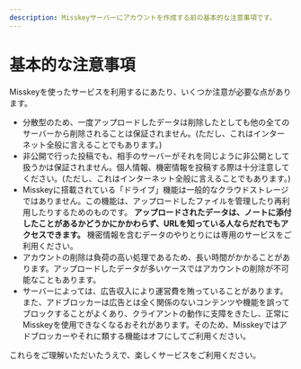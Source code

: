 ```yaml
---
description: Misskeyサーバーにアカウントを作成する前の基本的な注意事項です。
---
```


# 基本的な注意事項

Misskeyを使ったサービスを利用するにあたり、いくつか注意が必要な点があります。

- 分散型のため、一度アップロードしたデータは削除したとしても他の全てのサーバーから削除されることは保証されません。(ただし、これはインターネット全般に言えることでもあります。)
- 非公開で行った投稿でも、相手のサーバーがそれを同じように非公開として扱うかは保証されません。個人情報、機密情報を投稿する際は十分注意してください。(ただし、これはインターネット全般に言えることでもあります。)
- Misskeyに搭載されている「ドライブ」機能は一般的なクラウドストレージではありません。この機能は、アップロードしたファイルを管理したり再利用したりするためのものです。 **アップロードされたデータは、ノートに添付したことがあるかどうかにかかわらず、URLを知っている人ならだれでもアクセスできます。** 機密情報を含むデータのやりとりには専用のサービスをご利用ください。
- アカウントの削除は負荷の高い処理であるため、長い時間がかかることがあります。アップロードしたデータが多いケースではアカウントの削除が不可能なこともあります。
- サーバーによっては、広告収入により運営費を賄っていることがあります。また、アドブロッカーは広告とは全く関係のないコンテンツや機能を誤ってブロックすることがよくあり、クライアントの動作に支障をきたし、正常にMisskeyを使用できなくなるおそれがあります。そのため、Misskeyではアドブロッカーやそれに類する機能はオフにしてご利用ください。

これらをご理解いただいたうえで、楽しくサービスをご利用ください。
